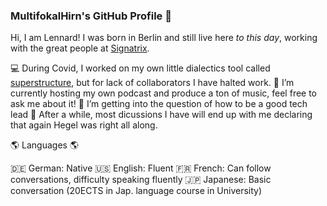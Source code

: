 ### MultifokalHirn's GitHub Profile 👋

Hi, I am Lennard! I was born in Berlin and still live here _to this day_, working with the great people at [Signatrix](https://www.signatrix.com).

💻 During Covid, I worked on my own little dialectics tool called [superstructure](https://github.com/MultifokalHirn/superstructure), but for lack of collaborators I have halted work.
🌱 I’m currently hosting my own podcast and produce a ton of music, feel free to ask me about it!
🤔 I’m getting into the question of how to be a good tech lead
💬 After a while, most dicussions I have will end up with me declaring that again Hegel was right all along.


🌎 Languages 🌎

🇩🇪 German: Native
🇺🇸 English: Fluent
🇫🇷 French: Can follow conversations, difficulty speaking fluently
🇯🇵 Japanese: Basic conversation (20ECTS in Jap. language course in University)
